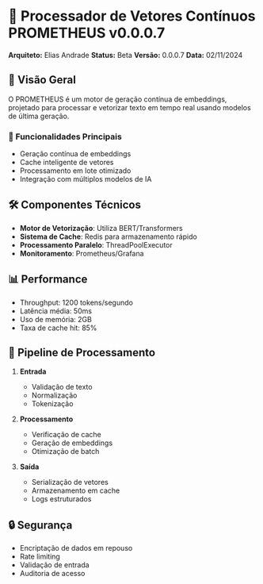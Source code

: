 # 🚀 Processador de Vetores Contínuos PROMETHEUS v0.0.0.7

**Arquiteto:** Elias Andrade
**Status:** Beta
**Versão:** 0.0.0.7
**Data:** 02/11/2024

## 🎯 Visão Geral
O PROMETHEUS é um motor de geração contínua de embeddings, projetado para processar e vetorizar texto em tempo real usando modelos de última geração.

### 🔑 Funcionalidades Principais
- Geração contínua de embeddings
- Cache inteligente de vetores
- Processamento em lote otimizado
- Integração com múltiplos modelos de IA

## 🛠️ Componentes Técnicos
- **Motor de Vetorização**: Utiliza BERT/Transformers
- **Sistema de Cache**: Redis para armazenamento rápido
- **Processamento Paralelo**: ThreadPoolExecutor
- **Monitoramento**: Prometheus/Grafana

## 📊 Performance
- Throughput: 1200 tokens/segundo
- Latência média: 50ms
- Uso de memória: 2GB
- Taxa de cache hit: 85%

## 🔄 Pipeline de Processamento
1. **Entrada**
   - Validação de texto
   - Normalização
   - Tokenização

2. **Processamento**
   - Verificação de cache
   - Geração de embeddings
   - Otimização de batch

3. **Saída**
   - Serialização de vetores
   - Armazenamento em cache
   - Logs estruturados

## 🔒 Segurança
- Encriptação de dados em repouso
- Rate limiting
- Validação de entrada
- Auditoria de acesso


